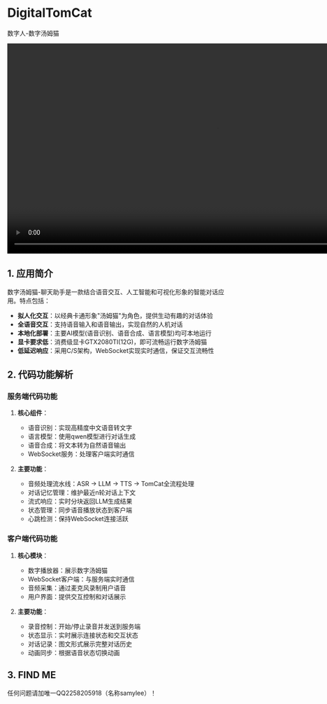 # DigitalTomCat
数字人-数字汤姆猫

<video src='https://github.com/user-attachments/assets/e21bb176-26cd-4749-80fc-0428a7eded8d' width=960></video>  

## 1. 应用简介

数字汤姆猫-聊天助手是一款结合语音交互、人工智能和可视化形象的智能对话应用。特点包括：

- **拟人化交互**：以经典卡通形象"汤姆猫"为角色，提供生动有趣的对话体验
- **全语音交互**：支持语音输入和语音输出，实现自然的人机对话
- **本地化部署**：主要AI模型(语音识别、语音合成、语言模型)均可本地运行
- **显卡要求低**：消费级显卡GTX2080TI(12G)，即可流畅运行数字汤姆猫
- **低延迟响应**：采用C/S架构，WebSocket实现实时通信，保证交互流畅性

## 2. 代码功能解析

### 服务端代码功能

1. **核心组件**：
   - 语音识别：实现高精度中文语音转文字
   - 语言模型：使用qwen模型进行对话生成
   - 语音合成：将文本转为自然语音输出
   - WebSocket服务：处理客户端实时通信

2. **主要功能**：
   - 音频处理流水线：ASR → LLM → TTS → TomCat全流程处理
   - 对话记忆管理：维护最近n轮对话上下文
   - 流式响应：实时分块返回LLM生成结果
   - 状态管理：同步语音播放状态到客户端
   - 心跳检测：保持WebSocket连接活跃

### 客户端代码功能

1. **核心模块**：
   - 数字播放器：展示数字汤姆猫
   - WebSocket客户端：与服务端实时通信
   - 音频采集：通过麦克风录制用户语音
   - 用户界面：提供交互控制和对话展示

2. **主要功能**：
   - 录音控制：开始/停止录音并发送到服务端
   - 状态显示：实时展示连接状态和交互状态
   - 对话记录：图文形式展示完整对话历史
   - 动画同步：根据语音状态切换动画

## 3. FIND ME
任何问题请加唯一QQ2258205918（名称samylee）！
